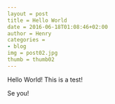 ```yaml
---
layout = post
title = Hello World
date = 2016-06-18T01:08:46+02:00
author = Henry
categories =
- blog
img = post02.jpg
thumb = thumb02
---
```

Hello World!
This is a test!

Se you!

